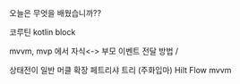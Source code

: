 
오늘은  무엇을  배웠습니까??

코루틴
kotlin block

mvvm, mvp 에서 자식<-> 부모 이벤트 전달 방법 / 

상태전이 일반 머클 확장 페트리샤 트리 (주화입마)
Hilt
Flow
mvvm

<!--stackedit_data:
eyJoaXN0b3J5IjpbLTE0MjgwMDk2MDBdfQ==
-->